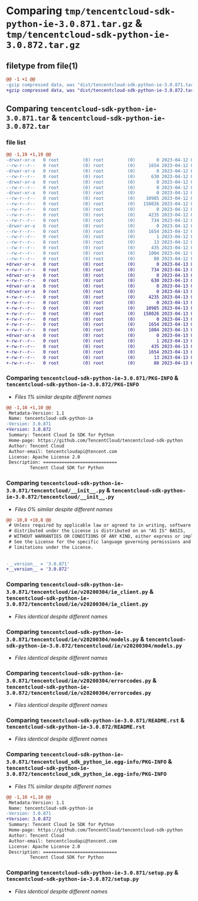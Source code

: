 # Comparing `tmp/tencentcloud-sdk-python-ie-3.0.871.tar.gz` & `tmp/tencentcloud-sdk-python-ie-3.0.872.tar.gz`

## filetype from file(1)

```diff
@@ -1 +1 @@
-gzip compressed data, was "dist/tencentcloud-sdk-python-ie-3.0.871.tar", last modified: Wed Apr 12 00:26:28 2023, max compression
+gzip compressed data, was "dist/tencentcloud-sdk-python-ie-3.0.872.tar", last modified: Thu Apr 13 00:43:17 2023, max compression
```

## Comparing `tencentcloud-sdk-python-ie-3.0.871.tar` & `tencentcloud-sdk-python-ie-3.0.872.tar`

### file list

```diff
@@ -1,19 +1,19 @@
-drwxr-xr-x   0 root         (0) root         (0)        0 2023-04-12 00:26:28.000000 tencentcloud-sdk-python-ie-3.0.871/
--rw-r--r--   0 root         (0) root         (0)     1654 2023-04-12 00:26:28.000000 tencentcloud-sdk-python-ie-3.0.871/PKG-INFO
-drwxr-xr-x   0 root         (0) root         (0)        0 2023-04-12 00:26:28.000000 tencentcloud-sdk-python-ie-3.0.871/tencentcloud/
--rw-r--r--   0 root         (0) root         (0)      630 2023-04-12 00:26:28.000000 tencentcloud-sdk-python-ie-3.0.871/tencentcloud/__init__.py
-drwxr-xr-x   0 root         (0) root         (0)        0 2023-04-12 00:26:28.000000 tencentcloud-sdk-python-ie-3.0.871/tencentcloud/ie/
--rw-r--r--   0 root         (0) root         (0)        0 2023-04-12 00:26:28.000000 tencentcloud-sdk-python-ie-3.0.871/tencentcloud/ie/__init__.py
-drwxr-xr-x   0 root         (0) root         (0)        0 2023-04-12 00:26:28.000000 tencentcloud-sdk-python-ie-3.0.871/tencentcloud/ie/v20200304/
--rw-r--r--   0 root         (0) root         (0)    10985 2023-04-12 00:26:28.000000 tencentcloud-sdk-python-ie-3.0.871/tencentcloud/ie/v20200304/ie_client.py
--rw-r--r--   0 root         (0) root         (0)   158026 2023-04-12 00:26:28.000000 tencentcloud-sdk-python-ie-3.0.871/tencentcloud/ie/v20200304/models.py
--rw-r--r--   0 root         (0) root         (0)        0 2023-04-12 00:26:28.000000 tencentcloud-sdk-python-ie-3.0.871/tencentcloud/ie/v20200304/__init__.py
--rw-r--r--   0 root         (0) root         (0)     4235 2023-04-12 00:26:28.000000 tencentcloud-sdk-python-ie-3.0.871/tencentcloud/ie/v20200304/errorcodes.py
--rw-r--r--   0 root         (0) root         (0)      734 2023-04-12 00:26:28.000000 tencentcloud-sdk-python-ie-3.0.871/README.rst
-drwxr-xr-x   0 root         (0) root         (0)        0 2023-04-12 00:26:28.000000 tencentcloud-sdk-python-ie-3.0.871/tencentcloud_sdk_python_ie.egg-info/
--rw-r--r--   0 root         (0) root         (0)     1654 2023-04-12 00:26:28.000000 tencentcloud-sdk-python-ie-3.0.871/tencentcloud_sdk_python_ie.egg-info/PKG-INFO
--rw-r--r--   0 root         (0) root         (0)        1 2023-04-12 00:26:28.000000 tencentcloud-sdk-python-ie-3.0.871/tencentcloud_sdk_python_ie.egg-info/dependency_links.txt
--rw-r--r--   0 root         (0) root         (0)       13 2023-04-12 00:26:28.000000 tencentcloud-sdk-python-ie-3.0.871/tencentcloud_sdk_python_ie.egg-info/top_level.txt
--rw-r--r--   0 root         (0) root         (0)      435 2023-04-12 00:26:28.000000 tencentcloud-sdk-python-ie-3.0.871/tencentcloud_sdk_python_ie.egg-info/SOURCES.txt
--rw-r--r--   0 root         (0) root         (0)     1004 2023-04-12 00:26:28.000000 tencentcloud-sdk-python-ie-3.0.871/setup.py
--rw-r--r--   0 root         (0) root         (0)       88 2023-04-12 00:26:28.000000 tencentcloud-sdk-python-ie-3.0.871/setup.cfg
+drwxr-xr-x   0 root         (0) root         (0)        0 2023-04-13 00:43:17.000000 tencentcloud-sdk-python-ie-3.0.872/
+-rw-r--r--   0 root         (0) root         (0)      734 2023-04-13 00:43:16.000000 tencentcloud-sdk-python-ie-3.0.872/README.rst
+drwxr-xr-x   0 root         (0) root         (0)        0 2023-04-13 00:43:17.000000 tencentcloud-sdk-python-ie-3.0.872/tencentcloud/
+-rw-r--r--   0 root         (0) root         (0)      630 2023-04-13 00:43:16.000000 tencentcloud-sdk-python-ie-3.0.872/tencentcloud/__init__.py
+drwxr-xr-x   0 root         (0) root         (0)        0 2023-04-13 00:43:17.000000 tencentcloud-sdk-python-ie-3.0.872/tencentcloud/ie/
+drwxr-xr-x   0 root         (0) root         (0)        0 2023-04-13 00:43:17.000000 tencentcloud-sdk-python-ie-3.0.872/tencentcloud/ie/v20200304/
+-rw-r--r--   0 root         (0) root         (0)     4235 2023-04-13 00:43:17.000000 tencentcloud-sdk-python-ie-3.0.872/tencentcloud/ie/v20200304/errorcodes.py
+-rw-r--r--   0 root         (0) root         (0)        0 2023-04-13 00:43:17.000000 tencentcloud-sdk-python-ie-3.0.872/tencentcloud/ie/v20200304/__init__.py
+-rw-r--r--   0 root         (0) root         (0)    10985 2023-04-13 00:43:17.000000 tencentcloud-sdk-python-ie-3.0.872/tencentcloud/ie/v20200304/ie_client.py
+-rw-r--r--   0 root         (0) root         (0)   158026 2023-04-13 00:43:17.000000 tencentcloud-sdk-python-ie-3.0.872/tencentcloud/ie/v20200304/models.py
+-rw-r--r--   0 root         (0) root         (0)        0 2023-04-13 00:43:17.000000 tencentcloud-sdk-python-ie-3.0.872/tencentcloud/ie/__init__.py
+-rw-r--r--   0 root         (0) root         (0)     1654 2023-04-13 00:43:17.000000 tencentcloud-sdk-python-ie-3.0.872/PKG-INFO
+-rw-r--r--   0 root         (0) root         (0)     1004 2023-04-13 00:43:16.000000 tencentcloud-sdk-python-ie-3.0.872/setup.py
+drwxr-xr-x   0 root         (0) root         (0)        0 2023-04-13 00:43:17.000000 tencentcloud-sdk-python-ie-3.0.872/tencentcloud_sdk_python_ie.egg-info/
+-rw-r--r--   0 root         (0) root         (0)        1 2023-04-13 00:43:17.000000 tencentcloud-sdk-python-ie-3.0.872/tencentcloud_sdk_python_ie.egg-info/dependency_links.txt
+-rw-r--r--   0 root         (0) root         (0)      435 2023-04-13 00:43:17.000000 tencentcloud-sdk-python-ie-3.0.872/tencentcloud_sdk_python_ie.egg-info/SOURCES.txt
+-rw-r--r--   0 root         (0) root         (0)     1654 2023-04-13 00:43:17.000000 tencentcloud-sdk-python-ie-3.0.872/tencentcloud_sdk_python_ie.egg-info/PKG-INFO
+-rw-r--r--   0 root         (0) root         (0)       13 2023-04-13 00:43:17.000000 tencentcloud-sdk-python-ie-3.0.872/tencentcloud_sdk_python_ie.egg-info/top_level.txt
+-rw-r--r--   0 root         (0) root         (0)       88 2023-04-13 00:43:17.000000 tencentcloud-sdk-python-ie-3.0.872/setup.cfg
```

### Comparing `tencentcloud-sdk-python-ie-3.0.871/PKG-INFO` & `tencentcloud-sdk-python-ie-3.0.872/PKG-INFO`

 * *Files 1% similar despite different names*

```diff
@@ -1,10 +1,10 @@
 Metadata-Version: 1.1
 Name: tencentcloud-sdk-python-ie
-Version: 3.0.871
+Version: 3.0.872
 Summary: Tencent Cloud Ie SDK for Python
 Home-page: https://github.com/TencentCloud/tencentcloud-sdk-python
 Author: Tencent Cloud
 Author-email: tencentcloudapi@tencent.com
 License: Apache License 2.0
 Description: ============================
         Tencent Cloud SDK for Python
```

### Comparing `tencentcloud-sdk-python-ie-3.0.871/tencentcloud/__init__.py` & `tencentcloud-sdk-python-ie-3.0.872/tencentcloud/__init__.py`

 * *Files 0% similar despite different names*

```diff
@@ -10,8 +10,8 @@
 # Unless required by applicable law or agreed to in writing, software
 # distributed under the License is distributed on an "AS IS" BASIS,
 # WITHOUT WARRANTIES OR CONDITIONS OF ANY KIND, either express or implied.
 # See the License for the specific language governing permissions and
 # limitations under the License.
 
 
-__version__ = '3.0.871'
+__version__ = '3.0.872'
```

### Comparing `tencentcloud-sdk-python-ie-3.0.871/tencentcloud/ie/v20200304/ie_client.py` & `tencentcloud-sdk-python-ie-3.0.872/tencentcloud/ie/v20200304/ie_client.py`

 * *Files identical despite different names*

### Comparing `tencentcloud-sdk-python-ie-3.0.871/tencentcloud/ie/v20200304/models.py` & `tencentcloud-sdk-python-ie-3.0.872/tencentcloud/ie/v20200304/models.py`

 * *Files identical despite different names*

### Comparing `tencentcloud-sdk-python-ie-3.0.871/tencentcloud/ie/v20200304/errorcodes.py` & `tencentcloud-sdk-python-ie-3.0.872/tencentcloud/ie/v20200304/errorcodes.py`

 * *Files identical despite different names*

### Comparing `tencentcloud-sdk-python-ie-3.0.871/README.rst` & `tencentcloud-sdk-python-ie-3.0.872/README.rst`

 * *Files identical despite different names*

### Comparing `tencentcloud-sdk-python-ie-3.0.871/tencentcloud_sdk_python_ie.egg-info/PKG-INFO` & `tencentcloud-sdk-python-ie-3.0.872/tencentcloud_sdk_python_ie.egg-info/PKG-INFO`

 * *Files 1% similar despite different names*

```diff
@@ -1,10 +1,10 @@
 Metadata-Version: 1.1
 Name: tencentcloud-sdk-python-ie
-Version: 3.0.871
+Version: 3.0.872
 Summary: Tencent Cloud Ie SDK for Python
 Home-page: https://github.com/TencentCloud/tencentcloud-sdk-python
 Author: Tencent Cloud
 Author-email: tencentcloudapi@tencent.com
 License: Apache License 2.0
 Description: ============================
         Tencent Cloud SDK for Python
```

### Comparing `tencentcloud-sdk-python-ie-3.0.871/setup.py` & `tencentcloud-sdk-python-ie-3.0.872/setup.py`

 * *Files identical despite different names*


